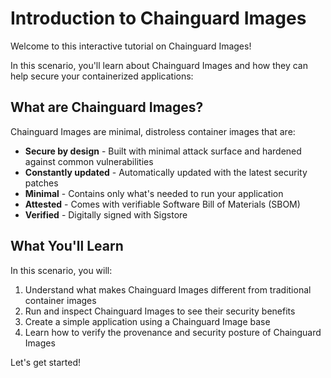 # Introduction to Chainguard Images

Welcome to this interactive tutorial on Chainguard Images!

In this scenario, you'll learn about Chainguard Images and how they can help secure your containerized applications:

## What are Chainguard Images?

Chainguard Images are minimal, distroless container images that are:

- **Secure by design** - Built with minimal attack surface and hardened against common vulnerabilities
- **Constantly updated** - Automatically updated with the latest security patches
- **Minimal** - Contains only what's needed to run your application
- **Attested** - Comes with verifiable Software Bill of Materials (SBOM)
- **Verified** - Digitally signed with Sigstore

## What You'll Learn

In this scenario, you will:

1. Understand what makes Chainguard Images different from traditional container images
2. Run and inspect Chainguard Images to see their security benefits
3. Create a simple application using a Chainguard Image base
4. Learn how to verify the provenance and security posture of Chainguard Images

Let's get started!